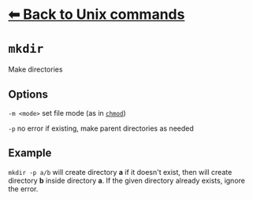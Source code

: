 # [⬅ Back	to Unix commands](unix.md)
# `mkdir`
Make directories

## Options
`-m <mode>` set file mode (as in [`chmod`](chmod.md))

`-p` no error if existing, make parent directories as needed

## Example
`mkdir -p a/b` will create directory **a** if it doesn't exist, then will create directory **b** inside directory **a**. If the given directory already exists, ignore the error.
